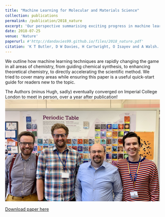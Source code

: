 ```yaml
---
title: "Machine Learning for Molecular and Materials Science"
collection: publications
permalink: /publication/2018_nature
excerpt: 'Our perspective summarising exciting progress in machine learning for the chemical sciences.'
date: 2018-07-25
venue: 'Nature'
paperurl: #'http://dandavies99.github.io/files/2018_nature.pdf'
citation: 'K T Butler, D W Davies, H Cartwright, O Isayev and A Walsh. &quot;Machine Learning for Molecular and Materials Science&quot; <i>Nature</i>, 559 (2018).'
---
```

We outline how machine learning techniques are rapidly changing the game in all areas of chemistry, from guiding chemical synthesis, to enhancing theoretical chemistry, to directly accelerating the scientific method. We tried to cover many areas while ensuring this paper is a useful quick-start guide for readers new to the topic. 

The Authors (minus Hugh, sadly) eventually converged on Imperial College London to meet in person, over a year after publication!
![authors](../images/nature_dream_team.jpeg)


[Download paper here](http://dandavies99.github.io/files/2018_nature.pdf)
